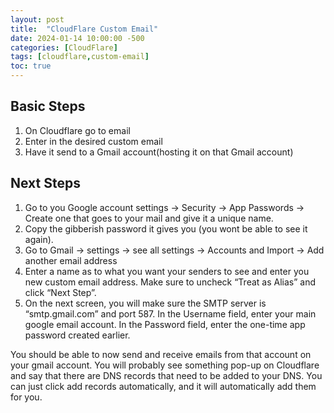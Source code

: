 ```yaml
---
layout: post
title:  "CloudFlare Custom Email"
date: 2024-01-14 10:00:00 -500
categories: [CloudFlare]
tags: [cloudflare,custom-email]
toc: true
---
```


## Basic Steps

1. On Cloudflare go to email
2. Enter in the desired custom email
3. Have it send to a Gmail account(hosting it on that Gmail account)

## Next Steps

1. Go to you Google account settings → Security → App Passwords → Create one that goes to your mail and give it a unique name.
2. Copy the gibberish password it gives you (you wont be able to see it again).
3. Go to Gmail → settings → see all settings → Accounts and Import → Add another email address
4. Enter a name as to what you want your senders to see and enter you new custom email address. Make sure to uncheck “Treat as Alias” and click “Next Step”.
5. On the next screen, you will make sure the SMTP server is “smtp.gmail.com” and port 587. In the Username field, enter your main google email account. In the Password field, enter the one-time app password created earlier.

You should be able to now send and receive emails from that account on your gmail account. You will probably see something pop-up on Cloudflare and say that there are DNS records that need to be added to your DNS. You can just click add records automatically, and it will automatically add them for you.